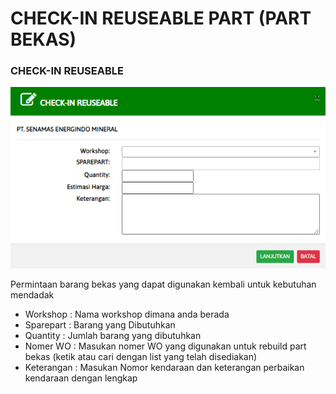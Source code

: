 # CHECK-IN REUSEABLE PART (PART BEKAS)

### CHECK-IN REUSEABLE

![](<../.gitbook/assets/check in reuseable.PNG>)

Permintaan barang bekas yang dapat digunakan kembali untuk kebutuhan mendadak

* Workshop : Nama workshop dimana anda berada
* Sparepart : Barang yang Dibutuhkan
* Quantity : Jumlah barang yang dibutuhkan
* Nomer WO : Masukan nomer WO yang digunakan untuk rebuild part bekas  (ketik atau cari dengan list yang telah disediakan)
* Keterangan : Masukan Nomor kendaraan dan keterangan perbaikan kendaraan dengan lengkap
